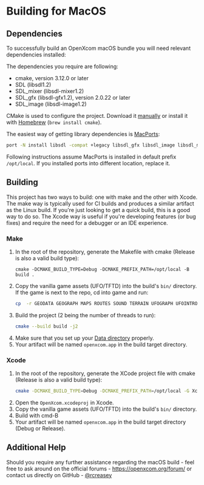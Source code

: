 # Building for MacOS

## Dependencies

To successfully build an OpenXcom macOS bundle you will need relevant dependencies installed:

The dependencies you require are following:
- cmake, version 3.12.0 or later
- SDL (libsdl1.2)
- SDL_mixer (libsdl-mixer1.2)
- SDL_gfx (libsdl-gfx1.2), version 2.0.22 or later
- SDL_image (libsdl-image1.2)

CMake is used to configure the project. Download it [manually](https://cmake.org/download/) or install it with [Homebrew](https://brew.sh) (`brew install cmake`).

The easiest way of getting library dependencies is [MacPorts](https://www.macports.org/):
```sh
port -N install libsdl -compat +legacy libsdl_gfx libsdl_image libsdl_mixer
```

Following instructions assume MacPorts is installed in default prefix `/opt/local`. If you installed ports into different location, replace it.

## Building
This project has two ways to build: one with make and the other with Xcode.  The make way is typically used for CI builds and produces a similar artifact as the Linux build.  If you're just looking to get a quick build, this is a good way to do so.  The Xcode way is useful if you're developing features (or bug fixes) and require the need for a debugger or an IDE experience.

### Make
1. In the root of the repository, generate the Makefile with cmake (Release is also a valid build type):
    ```
    cmake -DCMAKE_BUILD_TYPE=Debug -DCMAKE_PREFIX_PATH=/opt/local -B build .
    ```
1. Copy the vanilla game assets (UFO/TFTD) into the build's `bin/` directory. If the game is next to the repo, cd into game and run:
    ```sh
    cp  -r GEODATA GEOGRAPH MAPS ROUTES SOUND TERRAIN UFOGRAPH UFOINTRO* UNITS ../OpenXcom/bin/UFO/
    ```
1. Build the project (2 being the number of threads to run):
    ```sh
    cmake --build build -j2
    ```
1. Make sure that you set up your [Data directory](https://github.com/OpenXcom/OpenXcom#directory-locations) properly.
1. Your artifact will be named `openxcom.app` in the build target directory.


### Xcode
1. In the root of the repository, generate the XCode project file with cmake (Release is also a valid build type):
    ```sh
    cmake -DCMAKE_BUILD_TYPE=Debug -DCMAKE_PREFIX_PATH=/opt/local -G Xcode -B build .
    ```
1. Open the `OpenXcom.xcodeproj` in Xcode.
1. Copy the vanilla game assets (UFO/TFTD) into the build's `bin/` directory.
1. Build with cmd-B
1. Your artifact will be named `openxcom.app` in the build target directory (Debug or Release).

## Additional Help
Should you require any further assistance regarding the macOS build - feel free to ask around on the official forums - https://openxcom.org/forum/ or contact us directly on GitHub - [@rcreasey](http://github.com/rcreasey)
